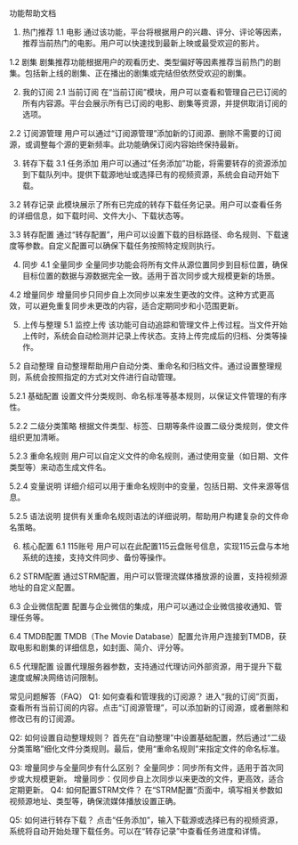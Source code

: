 功能帮助文档
1. 热门推荐
1.1 电影
通过该功能，平台将根据用户的兴趣、评分、评论等因素，推荐当前热门的电影。用户可以快速找到最新上映或最受欢迎的影片。

1.2 剧集
剧集推荐功能根据用户的观看历史、类型偏好等因素推荐当前热门的剧集。包括新上线的剧集、正在播出的剧集或完结但依然受欢迎的剧集。

2. 我的订阅
2.1 当前订阅
在“当前订阅”模块，用户可以查看和管理自己已订阅的所有内容源。平台会展示所有已订阅的电影、剧集等资源，并提供取消订阅的选项。

2.2 订阅源管理
用户可以通过“订阅源管理”添加新的订阅源、删除不需要的订阅源，或调整每个源的更新频率。此功能确保订阅内容始终保持最新。

3. 转存下载
3.1 任务添加
用户可以通过“任务添加”功能，将需要转存的资源添加到下载队列中。提供下载源地址或选择已有的视频资源，系统会自动开始下载。

3.2 转存记录
此模块展示了所有已完成的转存下载任务记录。用户可以查看任务的详细信息，如下载时间、文件大小、下载状态等。

3.3 转存配置
通过“转存配置”，用户可以设置下载的目标路径、命名规则、下载速度等参数。自定义配置可以确保下载任务按照特定规则执行。

4. 同步
4.1 全量同步
全量同步功能会将所有文件从源位置同步到目标位置，确保目标位置的数据与源数据完全一致。适用于首次同步或大规模更新的场景。

4.2 增量同步
增量同步只同步自上次同步以来发生更改的文件。这种方式更高效，可以避免重复同步未更改的内容，适合定期同步和小范围更新。

5. 上传与整理
5.1 监控上传
该功能可自动追踪和管理文件上传过程。当文件开始上传时，系统会自动检测并记录上传状态。支持上传完成后的归档、分类等操作。

5.2 自动整理
自动整理帮助用户自动分类、重命名和归档文件。通过设置整理规则，系统会按照指定的方式对文件进行自动管理。

5.2.1 基础配置
设置文件分类规则、命名标准等基本规则，以保证文件管理的有序性。

5.2.2 二级分类策略
根据文件类型、标签、日期等条件设置二级分类规则，使文件组织更加清晰。

5.2.3 重命名规则
用户可以自定义文件的命名规则，通过使用变量（如日期、文件类型等）来动态生成文件名。

5.2.4 变量说明
详细介绍可以用于重命名规则中的变量，包括日期、文件来源等信息。

5.2.5 语法说明
提供有关重命名规则语法的详细说明，帮助用户构建复杂的文件命名策略。

6. 核心配置
6.1 115账号
用户可以在此配置115云盘账号信息，实现115云盘与本地系统的连接，支持文件同步、备份等操作。

6.2 STRM配置
通过STRM配置，用户可以管理流媒体播放源的设置，支持视频源地址的自定义配置。

6.3 企业微信配置
配置与企业微信的集成，用户可以通过企业微信接收通知、管理任务等。

6.4 TMDB配置
TMDB（The Movie Database）配置允许用户连接到TMDB，获取电影和剧集的详细信息，如封面、简介、评分等。

6.5 代理配置
设置代理服务器参数，支持通过代理访问外部资源，用于提升下载速度或解决网络访问限制。

常见问题解答（FAQ）
Q1: 如何查看和管理我的订阅源？
进入“我的订阅”页面，查看所有当前订阅的内容。点击“订阅源管理”，可以添加新的订阅源，或者删除和修改已有的订阅源。

Q2: 如何设置自动整理规则？
首先在“自动整理”中设置基础配置，然后通过“二级分类策略”细化文件分类规则。最后，使用“重命名规则”来指定文件的命名标准。

Q3: 增量同步与全量同步有什么区别？
全量同步：同步所有文件，适用于首次同步或大规模更新。
增量同步：仅同步自上次同步以来更改的文件，更高效，适合定期更新。
Q4: 如何配置STRM文件？
在“STRM配置”页面中，填写相关参数如视频源地址、类型等，确保流媒体播放设置正确。

Q5: 如何进行转存下载？
点击“任务添加”，输入下载源或选择已有的视频资源，系统将自动开始处理下载任务。可以在“转存记录”中查看任务进度和详情。
